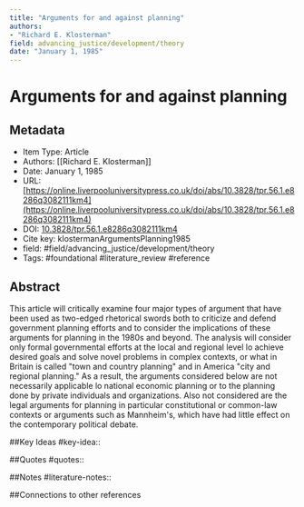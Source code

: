 ```yaml
---
title: "Arguments for and against planning"
authors:  
- "Richard E. Klosterman"
field: advancing_justice/development/theory
date: "January 1, 1985"
---
```


# Arguments for and against planning

## Metadata
* Item Type: Article
* Authors: [[Richard E. Klosterman]]
* Date: January 1, 1985
* URL: [https://online.liverpooluniversitypress.co.uk/doi/abs/10.3828/tpr.56.1.e8286q3082111km4](https://online.liverpooluniversitypress.co.uk/doi/abs/10.3828/tpr.56.1.e8286q3082111km4)
* DOI: [10.3828/tpr.56.1.e8286q3082111km4](https://doi.org/10.3828/tpr.56.1.e8286q3082111km4)
* Cite key: klostermanArgumentsPlanning1985
* field: #field/advancing_justice/development/theory
* Tags: 
#foundational
#literature_review
#reference

## Abstract
This article will critically examine four major types of argument that have been used as two-edged rhetorical swords both to criticize and defend government planning efforts and to consider the implications of these arguments for planning in the 1980s and beyond. The analysis will consider only formal governmental efforts at the local and regional level lo achieve desired goals and solve novel problems in complex contexts, or what in Britain is called "town and country planning" and in America "city and regional planning."  As a result, the arguments considered below are not necessarily applicable lo national economic planning or to the planning done by private individuals and organizations. Also not considered are the legal arguments for planning in particular constitutional or common-law contexts or arguments such as Mannheim's, which have had little effect on the contemporary political debate.

##Key Ideas
#key-idea:: 

##Quotes
#quotes:: 

##Notes
#literature-notes:: 

##Connections to other references